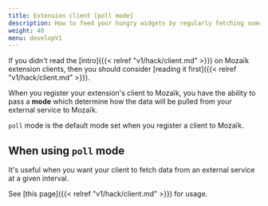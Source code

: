 ```yaml
---
title: Extension client [poll mode]
description: How to feed your hungry widgets by regularly fetching some external API data
weight: 40
menu: developV1
---
```

If you didn't read the [intro]({{< relref "v1/hack/client.md" >}}) on Mozaïk extension clients,
then you should consider [reading it first]({{< relref "v1/hack/client.md" >}}).

When you register your extension's client to Mozaïk, you have the ability to pass a **mode**
which determine how the data will be pulled from your external service to Mozaïk.

`poll` mode is the default mode set when you register a client to Mozaïk.

## When using `poll` mode

It's useful when you want your client to fetch data from an external service at a given interval.

See [this page]({{< relref "v1/hack/client.md" >}}) for usage.
